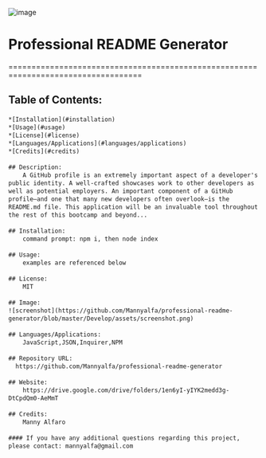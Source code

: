 ![image](https://img.shields.io/badge/license-MIT-green)

# Professional README Generator
  ===================================================================================
## Table of Contents:

    *[Installation](#installation)
    *[Usage](#usage)
    *[License](#license)
    *[Languages/Applications](#languages/applications)
    *[Credits](#credits)

    ## Description:
        A GitHub profile is an extremely important aspect of a developer's public identity. A well-crafted showcases work to other developers as well as potential employers. An important component of a GitHub profile—and one that many new developers often overlook—is the README.md file. This application will be an invaluable tool throughout the rest of this bootcamp and beyond...

    ## Installation:
        command prompt: npm i, then node index

    ## Usage:
        examples are referenced below

    ## License:
        MIT

    ## Image:
    ![screenshot](https://github.com/Mannyalfa/professional-readme-generator/blob/master/Develop/assets/screenshot.png)

    ## Languages/Applications:
        JavaScript,JSON,Inquirer,NPM

    ## Repository URL:
      https://github.com/Mannyalfa/professional-readme-generator 

    ## Website:
        https://drive.google.com/drive/folders/1en6yI-yIYK2medd3g-DtCpdQm0-AeMmT   
    
    ## Credits:
        Manny Alfaro

    #### If you have any additional questions regarding this project, please contact: mannyalfa@gmail.com